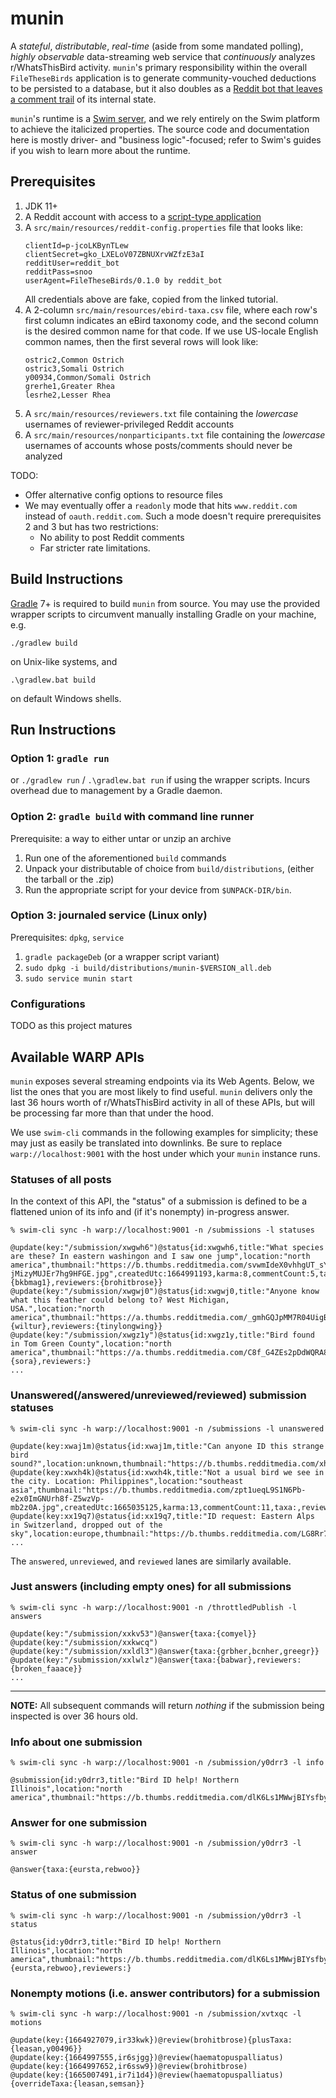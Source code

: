 # munin

A _stateful_, _distributable_, _real-time_ (aside from some mandated polling),
_highly observable_ data-streaming web service that _continuously_ analyzes
r/WhatsThisBird activity. `munin`'s primary responsibility within the overall
`FileTheseBirds` application is to generate community-vouched deductions to be
persisted to a database, but it also doubles as a [Reddit bot that leaves a
comment trail](https://reddit.com/user/FileTheseBirdsBot/comments) of its
internal state.

`munin`'s runtime is a [Swim server](https://github.com/swimos/swim), and we
rely entirely on the Swim platform to achieve the italicized properties. The
source code and documentation here is mostly driver- and "business
logic"-focused; refer to Swim's guides if you wish to learn more about the
runtime.

## Prerequisites

1. JDK 11+
2. A Reddit account with access to a
[script-type application](https://github.com/reddit-archive/reddit/wiki/OAuth2-Quick-Start-Example#first-steps)
3. A `src/main/resources/reddit-config.properties` file that looks like:
    ```text
    clientId=p-jcoLKBynTLew
    clientSecret=gko_LXELoV07ZBNUXrvWZfzE3aI
    redditUser=reddit_bot
    redditPass=snoo
    userAgent=FileTheseBirds/0.1.0 by reddit_bot
    ```
    All credentials above are fake, copied from the linked tutorial. 
4. A 2-column `src/main/resources/ebird-taxa.csv` file, where each row's first
column indicates an eBird taxonomy code, and the second column is the desired
common name for that code. If we use US-locale English common names, then the
first several rows will look like:
    ```
    ostric2,Common Ostrich
    ostric3,Somali Ostrich
    y00934,Common/Somali Ostrich
    grerhe1,Greater Rhea
    lesrhe2,Lesser Rhea
    ```
5. A `src/main/resources/reviewers.txt` file containing the _lowercase_
usernames of reviewer-privileged Reddit accounts
6. A `src/main/resources/nonparticipants.txt` file containing the _lowercase_
usernames of accounts whose posts/comments should never be analyzed

TODO:
- Offer alternative config options to resource files
- We may eventually offer a `readonly` mode that hits `www.reddit.com` instead of
`oauth.reddit.com`. Such a mode doesn't require prerequisites 2 and 3 but has
two restrictions:
    - No ability to post Reddit comments
    - Far stricter rate limitations.

## Build Instructions

[Gradle](https://gradle.org/) 7+ is required to build `munin` from source. You
may  use the provided wrapper scripts to circumvent manually installing Gradle
on your machine, e.g.
```text
./gradlew build
```
on Unix-like systems, and
```text
.\gradlew.bat build
```
on default Windows shells.

## Run Instructions

### Option 1: `gradle run`

or `./gradlew run` / `.\gradlew.bat run` if using the wrapper scripts. Incurs
overhead due to management by a Gradle daemon.

### Option 2: `gradle build` with command line runner

Prerequisite: a way to either untar or unzip an archive

1. Run one of the aforementioned `build` commands
2. Unpack your distributable of choice from `build/distributions`, (either the
tarball or the .zip)
3. Run the appropriate script for your device from `$UNPACK-DIR/bin`.

### Option 3: journaled service (Linux only)

Prerequisites: `dpkg`, `service`

1. `gradle packageDeb` (or a wrapper script variant)
2. `sudo dpkg -i build/distributions/munin-$VERSION_all.deb`
3. `sudo service munin start`

### Configurations

TODO as this project matures

## Available WARP APIs

`munin` exposes several streaming endpoints via its Web Agents. Below, we list
the ones that you are most likely to find useful. `munin` delivers only the last
36 hours worth of r/WhatsThisBird activity in all of these APIs, but will be
processing far more than that under the hood.

We use `swim-cli` commands in the following examples for simplicity; these may
just as easily be translated into downlinks. Be sure to replace
`warp://localhost:9001` with the host under which your `munin` instance runs.

### Statuses of all posts

In the context of this API, the "status" of a submission is defined to be a
flattened union of its info and (if it's nonempty) in-progress answer.

```
% swim-cli sync -h warp://localhost:9001 -n /submissions -l statuses

@update(key:"/submission/xwgwh6")@status{id:xwgwh6,title:"What species are these? In eastern washingon and I saw one jump",location:"north america",thumbnail:"https://b.thumbs.redditmedia.com/svwmIdeX0vhhgUT_sYSXc1SJ-jMizyMUJEr7hg9HFGE.jpg",createdUtc:1664991193,karma:8,commentCount:5,taxa:{bkbmag1},reviewers:{brohitbrose}}
@update(key:"/submission/xwgwj0")@status{id:xwgwj0,title:"Anyone know what this feather could belong to? West Michigan, USA.",location:"north america",thumbnail:"https://a.thumbs.redditmedia.com/_gmhGQJpMM7R04UigBVFsVkXY7h7fh0dPhT_CtnvHo8.jpg",createdUtc:1664991196,karma:14,commentCount:5,taxa:{wiltur},reviewers:{tinylongwing}}
@update(key:"/submission/xwgz1y")@status{id:xwgz1y,title:"Bird found in Tom Green County",location:"north america",thumbnail:"https://a.thumbs.redditmedia.com/C8f_G4ZEs2pDdWQRA8MmKOjnTb24kYRUi5M6E2vJ2w8.jpg",createdUtc:1664991356,karma:8,commentCount:3,taxa:{sora},reviewers:}
...
```

### Unanswered(/answered/unreviewed/reviewed) submission statuses

```
% swim-cli sync -h warp://localhost:9001 -n /submissions -l unanswered

@update(key:xwaj1m)@status{id:xwaj1m,title:"Can anyone ID this strange bird sound?",location:unknown,thumbnail:"https://b.thumbs.redditmedia.com/xhMyBWKfdQzhWKITLRHHYlLF_wQAqHkFGPBtHwSVvjo.jpg",createdUtc:1664976070,karma:7,commentCount:3,taxa:,reviewers:}
@update(key:xwxh4k)@status{id:xwxh4k,title:"Not a usual bird we see in the city. Location: Philippines",location:"southeast asia",thumbnail:"https://b.thumbs.redditmedia.com/zpt1ueqL9S1N6Pb-e2x0ImGNUrh8f-Z5wzVp-mb2z0A.jpg",createdUtc:1665035125,karma:13,commentCount:11,taxa:,reviewers:}
@update(key:xx19q7)@status{id:xx19q7,title:"ID request: Eastern Alps in Switzerland, dropped out of the sky",location:europe,thumbnail:"https://b.thumbs.redditmedia.com/LG8Rr7xkdLEiFg5FwGTNtU2hV2OQ5IRbZcH6_IlKlcw.jpg",createdUtc:1665049854,karma:15,commentCount:0,taxa:,reviewers:}
...
```

The `answered`, `unreviewed`, and `reviewed` lanes are similarly available.

### Just answers (including empty ones) for all submissions

```
% swim-cli sync -h warp://localhost:9001 -n /throttledPublish -l answers 

@update(key:"/submission/xxkv53")@answer{taxa:{comyel}}
@update(key:"/submission/xxkwcq")
@update(key:"/submission/xxldl3")@answer{taxa:{grbher,bcnher,greegr}}
@update(key:"/submission/xxlwlz")@answer{taxa:{babwar},reviewers:{broken_faaace}}
...
```

---

**NOTE:** All subsequent commands will return _nothing_ if the submission being inspected
is over 36 hours old.

### Info about one submission

```
% swim-cli sync -h warp://localhost:9001 -n /submission/y0drr3 -l info

@submission{id:y0drr3,title:"Bird ID help! Northern Illinois",location:"north america",thumbnail:"https://b.thumbs.redditmedia.com/dlK6Ls1MWwjBIYsfby4T4vXbw7cVj0oXAbJW9EkO2Ac.jpg",createdUtc:1665405563,karma:32,commentCount:8}
```

### Answer for one submission

```
% swim-cli sync -h warp://localhost:9001 -n /submission/y0drr3 -l answer

@answer{taxa:{eursta,rebwoo}}
```

### Status of one submission

```
% swim-cli sync -h warp://localhost:9001 -n /submission/y0drr3 -l status

@status{id:y0drr3,title:"Bird ID help! Northern Illinois",location:"north america",thumbnail:"https://b.thumbs.redditmedia.com/dlK6Ls1MWwjBIYsfby4T4vXbw7cVj0oXAbJW9EkO2Ac.jpg",createdUtc:1665405563,karma:31,commentCount:8,taxa:{eursta,rebwoo},reviewers:}
```

### Nonempty motions (i.e. answer contributors) for a submission

```
% swim-cli sync -h warp://localhost:9001 -n /submission/xvtxqc -l motions

@update(key:{1664927079,ir33kwk})@review(brohitbrose){plusTaxa:{leasan,y00496}}
@update(key:{1664997555,ir6sjgg})@review(haematopuspalliatus)
@update(key:{1664997652,ir6ssw9})@review(brohitbrose)
@update(key:{1665007491,ir7i1d4})@review(haematopuspalliatus){overrideTaxa:{leasan,semsan}}
```
